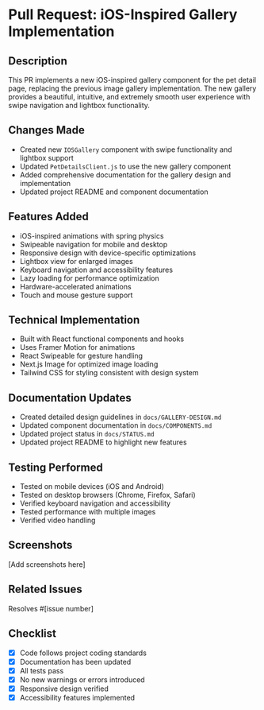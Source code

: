 # Pull Request: iOS-Inspired Gallery Implementation

## Description
This PR implements a new iOS-inspired gallery component for the pet detail page, replacing the previous image gallery implementation. The new gallery provides a beautiful, intuitive, and extremely smooth user experience with swipe navigation and lightbox functionality.

## Changes Made
- Created new `IOSGallery` component with swipe functionality and lightbox support
- Updated `PetDetailsClient.js` to use the new gallery component
- Added comprehensive documentation for the gallery design and implementation
- Updated project README and component documentation

## Features Added
- iOS-inspired animations with spring physics
- Swipeable navigation for mobile and desktop
- Responsive design with device-specific optimizations
- Lightbox view for enlarged images
- Keyboard navigation and accessibility features
- Lazy loading for performance optimization
- Hardware-accelerated animations
- Touch and mouse gesture support

## Technical Implementation
- Built with React functional components and hooks
- Uses Framer Motion for animations
- React Swipeable for gesture handling
- Next.js Image for optimized image loading
- Tailwind CSS for styling consistent with design system

## Documentation Updates
- Created detailed design guidelines in `docs/GALLERY-DESIGN.md`
- Updated component documentation in `docs/COMPONENTS.md`
- Updated project status in `docs/STATUS.md`
- Updated project README to highlight new features

## Testing Performed
- Tested on mobile devices (iOS and Android)
- Tested on desktop browsers (Chrome, Firefox, Safari)
- Verified keyboard navigation and accessibility
- Tested performance with multiple images
- Verified video handling

## Screenshots
[Add screenshots here]

## Related Issues
Resolves #[issue number]

## Checklist
- [x] Code follows project coding standards
- [x] Documentation has been updated
- [x] All tests pass
- [x] No new warnings or errors introduced
- [x] Responsive design verified
- [x] Accessibility features implemented
